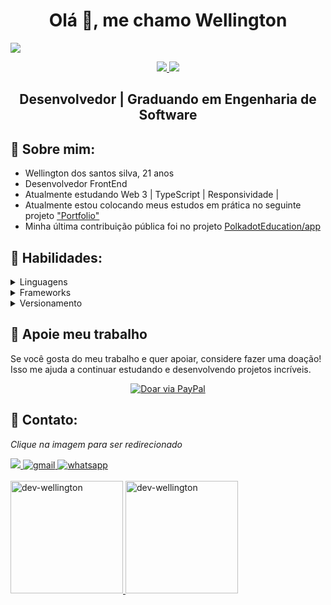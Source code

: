 <h1 align="center">Olá 👋, me chamo Wellington</h1>
<div aling="center">
    <img src="https://user-images.githubusercontent.com/118689748/235326447-e6d3fe37-1993-4e0c-88f3-15c5c62e6d45.png" />
</div>       
<p align="center">
    <a href="https://www.linkedin.com/in/wellington-ds-silva/">
    <img src="https://img.shields.io/badge/LinkedIn-307cc5?style=for-the-badge&logo=linkedin&logoColor=white"/>
    </a>
    <img src="https://komarev.com/ghpvc/?username=Dev-Wellington&style=for-the-badge"/>
</p>


<h2 align="center">
Desenvolvedor | Graduando em Engenharia de Software
</h2>

## **📘 Sobre mim:**
* Wellington dos santos silva, 21 anos
* Desenvolvedor FrontEnd
* Atualmente estudando Web 3 | TypeScript | Responsividade |
* Atualmente estou colocando meus estudos em prática no seguinte projeto  ["Portfolio"](https://github.com/Dev-Wellington/bento-portfolio-nuxt) 
* Minha última contribuição pública foi no projeto [PolkadotEducation/app](https://github.com/PolkadotEducation/app)
## **💬 Habilidades:**
<details>
  <summary>Linguagens</summary>
  
 > ![JavaScript](https://img.shields.io/badge/javascript-%23323330.svg?style=for-the-badge&logo=javascript&logoColor=%23F7DF1E)
   ![TypeScript](https://img.shields.io/badge/TypeScript-3178C6?logo=typescript&logoColor=fff&style=for-the-badge)
   ![Rust](https://img.shields.io/badge/Rust-000?logo=rust&logoColor=fff&style=for-the-badge)
</details>

<details>
  <summary>Frameworks</summary>
  
> ![Vue](https://img.shields.io/badge/Vue.js-35495E?style=for-the-badge&logo=vue.js&logoColor=4FC08D)
  ![Nuxt.js](https://img.shields.io/badge/Nuxt-00DC82?style=for-the-badge&logo=nuxtdotjs&logoColor=white)
  ![React](https://img.shields.io/badge/React-61DAFB?style=for-the-badge&logo=react&logoColor=black)

</details>

<!--  <details>
  <summary>Pré-processadores CSS</summary>
  
> ![Sass](https://img.shields.io/badge/Sass-hotpink.svg?style=for-the-badge&logo=SASS&logoColor=white)
  ![SCSS](https://img.shields.io/badge/SCSS-CC6699?logo=sass&logoColor=fff&style=for-the-badge)
</details> -->

<details>
  <summary>Versionamento</summary>
  
> ![Git](https://img.shields.io/badge/git-%23F05033.svg?style=for-the-badge&logo=git&logoColor=white)
  ![GitHub](https://img.shields.io/badge/github-%23121011.svg?style=for-the-badge&logo=github&logoColor=white)
</details>

## **💖 Apoie meu trabalho**
Se você gosta do meu trabalho e quer apoiar, considere fazer uma doação! Isso me ajuda a continuar estudando e desenvolvendo projetos incríveis.  

<p align="center">
  <a href="https://www.paypal.com/donate/?hosted_button_id=VCMVPJC2AGKSS" target="_blank">
    <img src="https://img.shields.io/badge/Donate-PayPal-00457C?style=for-the-badge&logo=paypal&logoColor=white" alt="Doar via PayPal"/>
  </a>
</p>

## **🌠 Contato:**
*Clique na imagem para ser redirecionado*


<a href="https://www.linkedin.com/in/wellington-ds-silva/">
<img src="https://img.shields.io/badge/linkedin-%230077B5.svg?style=for-the-badge&logo=linkedin&logoColor=white"/>
</a>
<a href="mailto:joycewellingtonaprigio2@gmail.com">
<img alt=gmail src="https://img.shields.io/badge/Gmail-D14836?style=for-the-badge&logo=gmail&logoColor=white"/>
</a>
<a href="https://wa.me/5521983907632">
    <img alt="whatsapp" src="https://img.shields.io/badge/Whastapp-25d366?style=for-the-badge&logo=whatsapp&logoColor=white">
</a>
<br></br>
<div>
  <a href="https://github.com/Dev-Wellington">
<img height="180em" src="https://github-readme-stats.vercel.app/api?username=dev-wellington&show_icons=true&theme=radical&include_all_commits=true&count_private=true" alt="dev-wellington" />
<img height="180em" src="https://github-readme-stats.vercel.app/api/top-langs?username=dev-wellington&layout=compact&langs_count=16&theme=radical" alt="dev-wellington" />
</div>
